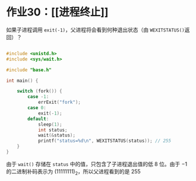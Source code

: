 
# 作业30：[[进程终止]]


如果子进程调用 `exit(-1)`，父进程将会看到何种退出状态（由 `WEXITSTATUS()`返回）？

```c

#include <unistd.h>
#include <sys/wait.h>

#include "base.h"

int main() {

    switch (fork()) {
        case -1:
            errExit("fork");
        case 0:
            exit(-1);
        default:
            sleep(1);
            int status;
            wait(&status);
            printf("status=%d\n", WEXITSTATUS(status)); // 255
    }
}
```

由于 `wait()` 存储在 `status` 中的值，只包含了子进程退出值的低 $8$ 位。由于 $-1$ 的二进制补码表示为 $(11111111)_2$，所以父进程看到的是 $255$ 
